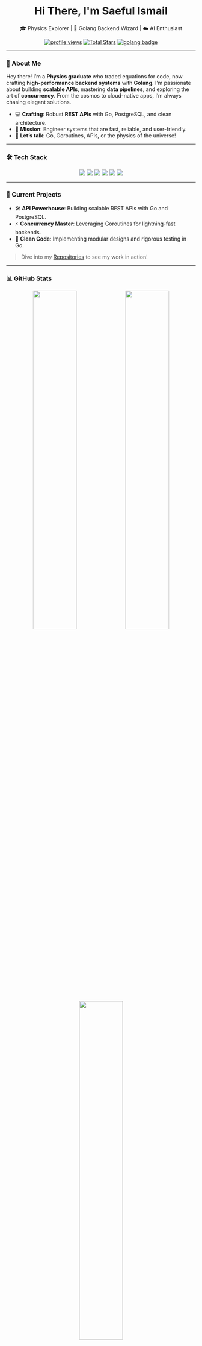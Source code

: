 <h1 align="center">Hi There, I'm Saeful Ismail</h1>
<p align="center">
  🎓 Physics Explorer | 🚀 Golang Backend Wizard | ☁️ AI Enthusiast
</p>
<p align="center">
  <a href="https://github.com/saefulismail01"><img src="https://komarev.com/ghpvc/?username=saefulismail01&label=Profile%20Views&color=FF6F61&style=flat-square" alt="profile views" /></a>
  <a href="https://github.com/saefulismail01?tab=stars"><img src="https://img.shields.io/github/stars/saefulismail01?label=Stars&style=flat-square&color=FF6F61" alt="Total Stars" /></a>
  <a href="https://golang.org"><img src="https://img.shields.io/badge/Golang-Virtuoso-00ADD8?style=flat-square&logo=go&logoColor=white" alt="golang badge" /></a>
</p>

---

### 🌟 About Me

Hey there! I’m a **Physics graduate** who traded equations for code, now crafting **high-performance backend systems** with **Golang**. I’m passionate about building **scalable APIs**, mastering **data pipelines**, and exploring the art of **concurrency**. From the cosmos to cloud-native apps, I’m always chasing elegant solutions.

- 💻 **Crafting**: Robust **REST APIs** with Go, PostgreSQL, and clean architecture.
- 🎯 **Mission**: Engineer systems that are fast, reliable, and user-friendly.
- 💬 **Let’s talk**: Go, Goroutines, APIs, or the physics of the universe!

---

### 🛠️ Tech Stack

<p align="center">
  <img src="https://img.shields.io/badge/-Golang-00ADD8?style=flat-square&logo=go" />
  <img src="https://img.shields.io/badge/-PostgreSQL-336791?style=flat-square&logo=postgresql" />
  <img src="https://img.shields.io/badge/-Docker-2496ED?style=flat-square&logo=docker" />
  <img src="https://img.shields.io/badge/-Python-3776AB?style=flat-square&logo=python" />
  <img src="https://img.shields.io/badge/-TensorFlow-FF6F00?style=flat-square&logo=tensorflow&logoColor=white" />
  <img src="https://img.shields.io/badge/-Git-F05032?style=flat-square&logo=git" />
</p>


---

### 🚀 Current Projects

- 🛠️ **API Powerhouse**: Building scalable REST APIs with Go and PostgreSQL.
- ⚡ **Concurrency Master**: Leveraging Goroutines for lightning-fast backends.
- 🧪 **Clean Code**: Implementing modular designs and rigorous testing in Go.

> Dive into my [Repositories](https://github.com/saefulismail01?tab=repositories) to see my work in action!

---

### 📊 GitHub Stats

<p align="center">
  <img width="48%" src="https://github-readme-stats.vercel.app/api?username=saefulismail01&show_icons=true&theme=radical&hide_border=true" />
  <img width="48%" src="https://github-readme-streak-stats.herokuapp.com/?user=saefulismail01&theme=radical&hide_border=true" />
</p>
<p align="center">
  <img width="48%" src="https://github-readme-stats.vercel.app/api/top-langs/?username=saefulismail01&layout=compact&theme=radical&hide_border=true" />
</p>

---

### 🌍 Connect With Me

<p align="center">
  <a href="https://www.linkedin.com/in/saefulismail/">
    <img src="https://img.shields.io/badge/LinkedIn-Saeful%20Ismail-0A66C2?style=flat-square&logo=linkedin&logoColor=white" alt="LinkedIn" />
  </a>
  <a href="https://medium.com/@saefulismail01/">
    <img src="https://img.shields.io/badge/Medium-Saefulismail01-000000?style=flat-square&logo=medium&logoColor=white" alt="Medium" />
  </a>
</p>

---

> *"From decoding the universe to architecting the cloud — I code, I learn, I build."* ⚙️

<p align="center">
  <img src="https://media.giphy.com/media/13HgwGsXF0aiGY/giphy.gif" width="200" alt="cool coding animation" />
</p>
